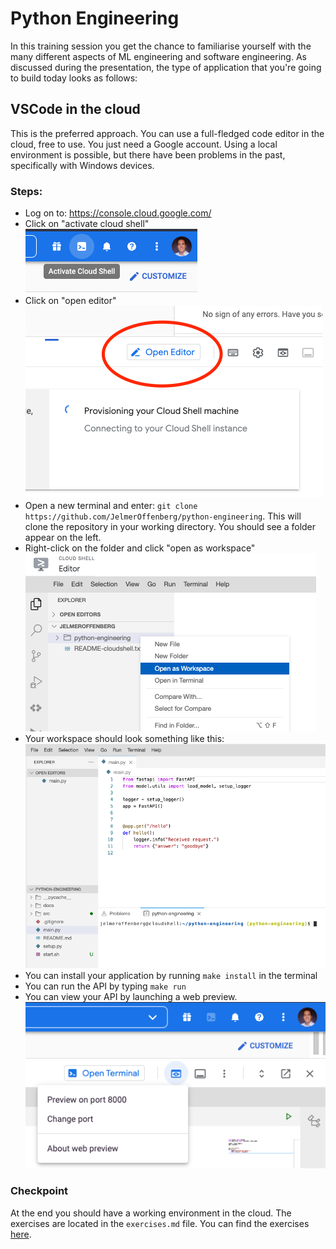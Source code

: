 # Python Engineering
In this training session you get the chance to familiarise yourself with the many different aspects of ML engineering and software engineering.
As discussed during the presentation, the type of application that you're going to build today looks as follows:

## VSCode in the cloud
This is the preferred approach. You can use a full-fledged code editor in the cloud, free to use. You just need a Google account. Using a local environment is possible, but there have been problems in the past, specifically with Windows devices.

### Steps:
- Log on to: https://console.cloud.google.com/
- Click on "activate cloud shell" <br> ![cloud-shell](docs/cloud-shell.png)<br>
- Click on "open editor" <br> ![open-editor](docs/open-editor.png)<br>
- Open a new terminal and enter: `git clone https://github.com/JelmerOffenberg/python-engineering`. This will clone the repository in your working directory. You should see a folder appear on the left.
- Right-click on the folder and click "open as workspace" <br> ![open-workspace](docs/open-workspace.png)<br>
- Your workspace should look something like this: <br> ![cloud-environment](docs/cloud-environment.png)<br>
- You can install your application by running `make install` in the terminal
- You can run the API by typing `make run`
- You can view your API by launching a web preview. <br> ![expose-api](docs/expose-api.png)

### Checkpoint
At the end you should have a working environment in the cloud. The exercises are located in the `exercises.md` file. You can find the exercises [here](exercises.md).
